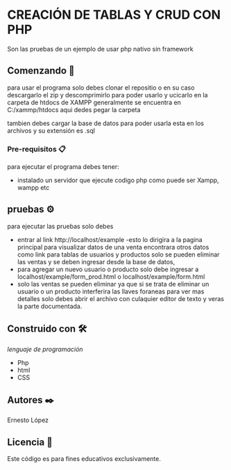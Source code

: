 #   CREACIÓN DE TABLAS Y CRUD CON PHP
 Son las pruebas de un ejemplo de usar php nativo sin framework
 ## Comenzando 🚀
 para usar el programa solo debes clonar el repositio o en su caso descargarlo el zip y descomprimirlo para poder usarlo y ucicarlo en la carpeta de htdocs de XAMPP generalmente
 se encuentra en C:/xammp/htdocs aqui dedes pegar la carpeta
 
 tambien debes cargar la base de datos para poder usarla esta en los archivos y su extensión es .sql
 
 ### Pre-requisitos 📋
 para ejecutar el programa debes tener:
 * instalado un servidor que ejecute codigo php como puede ser Xampp, wampp etc
      
## pruebas ⚙️
para ejecutar las pruebas solo debes 
* entrar al link http://localhost/example
   -esto lo dirigira a la pagina principal para visualizar datos de una venta encontrara otros datos como link para tablas de usuarios y productos
   solo se pueden eliminar las ventas y se deben ingresar desde la base de datos,
* para agregar un nuevo usuario o producto solo debe ingresar a localhost/example/form_prod.html o  localhost/example/form.html
* solo las ventas se pueden eliminar ya que si se trata de eliminar un usuario o un producto interferira las llaves foraneas 
para ver mas detalles solo debes abrir el archivo con culaquier editor de texto y veras la parte documentada.
## Construido con 🛠️

_lenguaje de programación_

* Php
* html
* CSS

## Autores ✒️
Ernesto López

## Licencia 📄
Este código es para fines educativos exclusivamente.
